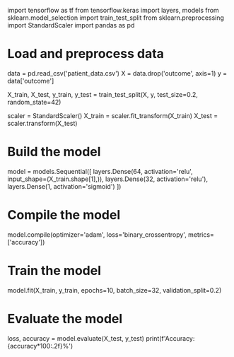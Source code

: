 import tensorflow as tf
from tensorflow.keras import layers, models
from sklearn.model_selection import train_test_split
from sklearn.preprocessing import StandardScaler
import pandas as pd

# Load and preprocess data
data = pd.read_csv('patient_data.csv')
X = data.drop('outcome', axis=1)
y = data['outcome']

X_train, X_test, y_train, y_test = train_test_split(X, y, test_size=0.2, random_state=42)

scaler = StandardScaler()
X_train = scaler.fit_transform(X_train)
X_test = scaler.transform(X_test)

# Build the model
model = models.Sequential([
    layers.Dense(64, activation='relu', input_shape=(X_train.shape[1],)),
    layers.Dense(32, activation='relu'),
    layers.Dense(1, activation='sigmoid')
])

# Compile the model
model.compile(optimizer='adam',
              loss='binary_crossentropy',
              metrics=['accuracy'])

# Train the model
model.fit(X_train, y_train, epochs=10, batch_size=32, validation_split=0.2)

# Evaluate the model
loss, accuracy = model.evaluate(X_test, y_test)
print(f'Accuracy: {accuracy*100:.2f}%')
